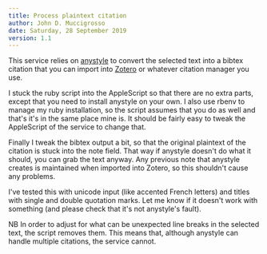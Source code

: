 ```yaml
---
title: Process plaintext citation
author: John D. Muccigrosso
date: Saturday, 28 September 2019
version: 1.1
---
```


This service relies on [anystyle](https://github.com/inukshuk/anystyle) to convert the selected text into a bibtex citation that you can import into [Zotero](https://zotero.org/) or whatever citation manager you use.

I stuck the ruby script into the AppleScript so that there are no extra parts, except that you need to install anystyle on your own. I also use rbenv to manage my ruby installation, so the script assumes that you do as well and that's it's in the same place mine is. It should be fairly easy to tweak the AppleScript of the service to change that.

Finally I tweak the bibtex output a bit, so that the original plaintext of the citation is stuck into the note field. That way if anystyle doesn't do what it should, you can grab the text anyway. Any previous note that anystyle creates is maintained when imported into Zotero, so this shouldn't cause any problems.

I've tested this with unicode input (like accented French letters) and titles with single and double quotation marks. Let me know if it doesn't work with something (and please check that it's not anystyle's fault).

NB In order to adjust for what can be unexpected line breaks in the selected text, the script removes them. This means that, although anystyle can handle multiple citations, the service cannot.
